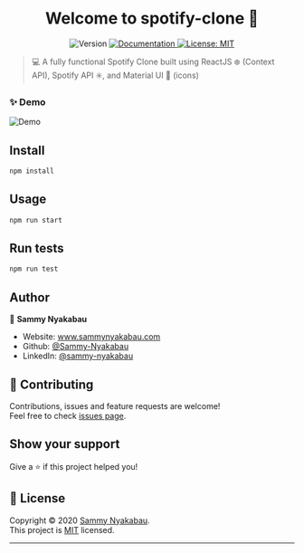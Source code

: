 <h1 align="center">Welcome to spotify-clone 👋</h1>
<p align="center">
  <img alt="Version" src="https://img.shields.io/badge/version-0.1.0-blue.svg?cacheSeconds=2592000" />
  <a href="https://github.com/Sammy-Nyakabau/Spotify-Clone/blob/master/README.md" target="_blank">
    <img alt="Documentation" src="https://img.shields.io/badge/documentation-yes-brightgreen.svg" />
  </a>
  <a href="https://github.com/Sammy-Nyakabau/Spotify-Clone/blob/master/LICENSE" target="_blank">
    <img alt="License: MIT" src="https://img.shields.io/badge/License-MIT-yellow.svg" />
  </a>
</p>

> :computer: A fully functional Spotify Clone built using ReactJS :snowflake: (Context API), Spotify API :eight_spoked_asterisk:,  and Material UI :gem: (icons) 

### ✨ Demo
![Demo](https://i.ibb.co/8chbjpz/Spotify-Clone.gif)

## Install

```sh
npm install
```

## Usage

```sh
npm run start
```

## Run tests

```sh
npm run test
```

## Author

👤 **Sammy Nyakabau**

* Website: www.sammynyakabau.com
* Github: [@Sammy-Nyakabau](https://github.com/Sammy-Nyakabau)
* LinkedIn: [@sammy-nyakabau](https://linkedin.com/in/sammy-nyakabau)

## 🤝 Contributing

Contributions, issues and feature requests are welcome!<br />Feel free to check [issues page](https://github.com/Sammy-Nyakabau/Spotify-Clone/issues). 

## Show your support

Give a ⭐️ if this project helped you!

## 📝 License

Copyright © 2020 [Sammy Nyakabau](https://github.com/Sammy-Nyakabau).<br />
This project is [MIT](https://github.com/Sammy-Nyakabau/Spotify-Clone/blob/master/LICENSE) licensed.

***
